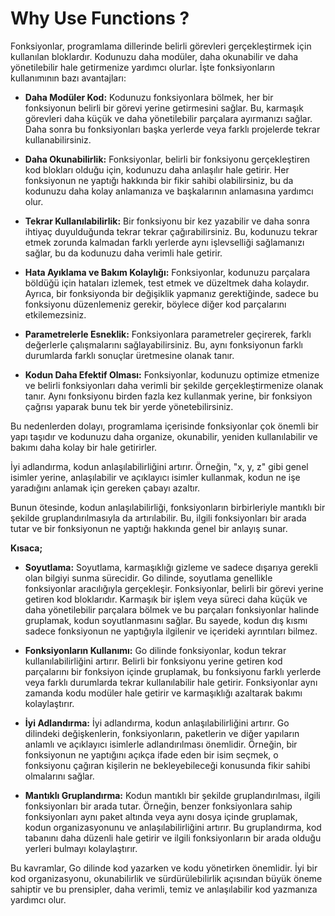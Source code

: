 # Why Use Functions ?

Fonksiyonlar, programlama dillerinde belirli görevleri gerçekleştirmek için kullanılan bloklardır. Kodunuzu daha modüler, daha okunabilir ve daha yönetilebilir hale getirmenize yardımcı olurlar. İşte fonksiyonların kullanımının bazı avantajları:

- **Daha Modüler Kod:** Kodunuzu fonksiyonlara bölmek, her bir fonksiyonun belirli bir görevi yerine getirmesini sağlar. Bu, karmaşık görevleri daha küçük ve daha yönetilebilir parçalara ayırmanızı sağlar. Daha sonra bu fonksiyonları başka yerlerde veya farklı projelerde tekrar kullanabilirsiniz.

- **Daha Okunabilirlik:** Fonksiyonlar, belirli bir fonksiyonu gerçekleştiren kod blokları olduğu için, kodunuzu daha anlaşılır hale getirir. Her fonksiyonun ne yaptığı hakkında bir fikir sahibi olabilirsiniz, bu da kodunuzu daha kolay anlamanıza ve başkalarının anlamasına yardımcı olur.

- **Tekrar Kullanılabilirlik:** Bir fonksiyonu bir kez yazabilir ve daha sonra ihtiyaç duyulduğunda tekrar tekrar çağırabilirsiniz. Bu, kodunuzu tekrar etmek zorunda kalmadan farklı yerlerde aynı işlevselliği sağlamanızı sağlar, bu da kodunuzu daha verimli hale getirir.

- **Hata Ayıklama ve Bakım Kolaylığı:** Fonksiyonlar, kodunuzu parçalara böldüğü için hataları izlemek, test etmek ve düzeltmek daha kolaydır. Ayrıca, bir fonksiyonda bir değişiklik yapmanız gerektiğinde, sadece bu fonksiyonu düzenlemeniz gerekir, böylece diğer kod parçalarını etkilemezsiniz.

- **Parametrelerle Esneklik:** Fonksiyonlara parametreler geçirerek, farklı değerlerle çalışmalarını sağlayabilirsiniz. Bu, aynı fonksiyonun farklı durumlarda farklı sonuçlar üretmesine olanak tanır.

- **Kodun Daha Efektif Olması:** Fonksiyonlar, kodunuzu optimize etmenize ve belirli fonksiyonları daha verimli bir şekilde gerçekleştirmenize olanak tanır. Aynı fonksiyonu birden fazla kez kullanmak yerine, bir fonksiyon çağrısı yaparak bunu tek bir yerde yönetebilirsiniz.

Bu nedenlerden dolayı, programlama içerisinde fonksiyonlar çok önemli bir yapı taşıdır ve kodunuzu daha organize, okunabilir, yeniden kullanılabilir ve bakımı daha kolay bir hale getirirler.

İyi adlandırma, kodun anlaşılabilirliğini artırır. Örneğin, "x, y, z" gibi genel isimler yerine, anlaşılabilir ve açıklayıcı isimler kullanmak, kodun ne işe yaradığını anlamak için gereken çabayı azaltır.

Bunun ötesinde, kodun anlaşılabilirliği, fonksiyonların birbirleriyle mantıklı bir şekilde gruplandırılmasıyla da artırılabilir. Bu, ilgili fonksiyonları bir arada tutar ve bir fonksiyonun ne yaptığı hakkında genel bir anlayış sunar.

**Kısaca;**

- **Soyutlama:** Soyutlama, karmaşıklığı gizleme ve sadece dışarıya gerekli olan bilgiyi sunma sürecidir. Go dilinde, soyutlama genellikle fonksiyonlar aracılığıyla gerçekleşir. Fonksiyonlar, belirli bir görevi yerine getiren kod bloklarıdır. Karmaşık bir işlem veya süreci daha küçük ve daha yönetilebilir parçalara bölmek ve bu parçaları fonksiyonlar halinde gruplamak, kodun soyutlanmasını sağlar. Bu sayede, kodun dış kısmı sadece fonksiyonun ne yaptığıyla ilgilenir ve içerideki ayrıntıları bilmez.

- **Fonksiyonların Kullanımı:** Go dilinde fonksiyonlar, kodun tekrar kullanılabilirliğini artırır. Belirli bir fonksiyonu yerine getiren kod parçalarını bir fonksiyon içinde gruplamak, bu fonksiyonu farklı yerlerde veya farklı durumlarda tekrar kullanılabilir hale getirir. Fonksiyonlar aynı zamanda kodu modüler hale getirir ve karmaşıklığı azaltarak bakımı kolaylaştırır.

- **İyi Adlandırma:** İyi adlandırma, kodun anlaşılabilirliğini artırır. Go dilindeki değişkenlerin, fonksiyonların, paketlerin ve diğer yapıların anlamlı ve açıklayıcı isimlerle adlandırılması önemlidir. Örneğin, bir fonksiyonun ne yaptığını açıkça ifade eden bir isim seçmek, o fonksiyonu çağıran kişilerin ne bekleyebileceği konusunda fikir sahibi olmalarını sağlar.

- **Mantıklı Gruplandırma:** Kodun mantıklı bir şekilde gruplandırılması, ilgili fonksiyonları bir arada tutar. Örneğin, benzer fonksiyonlara sahip fonksiyonları aynı paket altında veya aynı dosya içinde gruplamak, kodun organizasyonunu ve anlaşılabilirliğini artırır. Bu gruplandırma, kod tabanını daha düzenli hale getirir ve ilgili fonksiyonların bir arada olduğu yerleri bulmayı kolaylaştırır.

Bu kavramlar, Go dilinde kod yazarken ve kodu yönetirken önemlidir. İyi bir kod organizasyonu, okunabilirlik ve sürdürülebilirlik açısından büyük öneme sahiptir ve bu prensipler, daha verimli, temiz ve anlaşılabilir kod yazmanıza yardımcı olur.